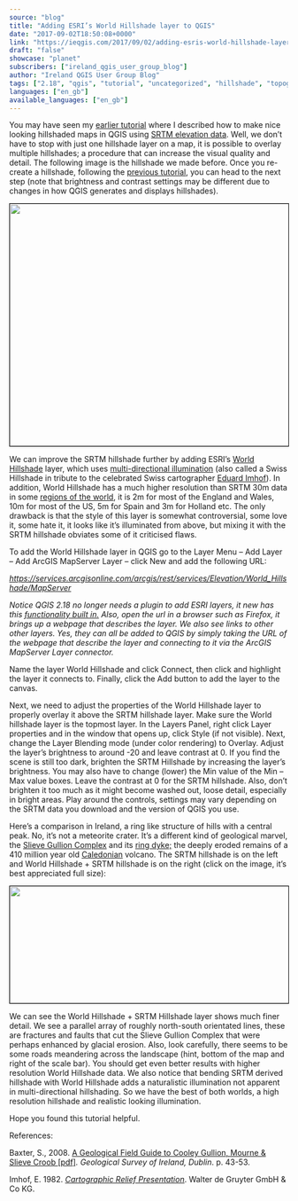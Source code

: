 ```yaml
---
source: "blog"
title: "Adding ESRI’s World Hillshade layer to QGIS"
date: "2017-09-02T18:50:08+0000"
link: "https://ieqgis.com/2017/09/02/adding-esris-world-hillshade-layer-to-qgis/"
draft: "false"
showcase: "planet"
subscribers: ["ireland_qgis_user_group_blog"]
author: "Ireland QGIS User Group Blog"
tags: ["2.18", "qgis", "tutorial", "uncategorized", "hillshade", "topography"]
languages: ["en_gb"]
available_languages: ["en_gb"]
---
```


<p>You may have seen my <a href="https://ieqgis.wordpress.com/2015/04/04/create-great-looking-topographic-maps-in-qgis-2/" rel="noopener">earlier tutorial</a> where I described how to make nice looking hillshaded maps in QGIS using <a href="https://lta.cr.usgs.gov/SRTM" rel="noopener" target="_blank">SRTM elevation data</a>. Well, we don’t have to stop with just one hillshade layer on a map, it is possible to overlay multiple hillshades; a procedure that can increase the visual quality and detail. The following image is the hillshade we made before. Once you re-create a hillshade, following the <a href="https://ieqgis.wordpress.com/2015/04/04/create-great-looking-topographic-maps-in-qgis-2/">previous tutorial</a>, you can head to the next step (note that brightness and contrast settings may be different due to changes in how QGIS generates and displays hillshades).</p>
<p><a href="https://ieqgis.wordpress.com/2015/04/04/create-great-looking-topographic-maps-in-qgis-2/wicklow-topo/#main" rel="attachment wp-att-742"><img alt="" class="aligncenter wp-image-742 size-large" height="437" src="/img/subscribers/ireland_qgis_user_group_blog/adding-esris-world-hillshade-layer-to-qgis/wicklow-topo.webp" style="border: 1.2px solid #000000;" width="545"/></a></p>
<p>We can improve the SRTM hillshade further by adding ESRI’s <a href="https://www.arcgis.com/home/item.html?id=1b243539f4514b6ba35e7d995890db1d" rel="noopener" target="_blank">World Hillshade</a> layer, which uses <a href="https://blogs.esri.com/esri/arcgis/2014/07/14/introducing-esris-next-generation-hillshade/" rel="noopener" target="_blank">multi-directional illumination</a> (also called a Swiss Hillshade in tribute to the celebrated Swiss cartographer <a href="http://www.library.ethz.ch/exhibit/imhof/index_e.html" rel="noopener" target="_blank">Eduard Imhof</a>). In addition, World Hillshade has a much higher resolution than SRTM 30m data in some <a href="http://www.arcgis.com/home/webmap/viewer.html?layers=3af669838f594b378f90c10f98e46a7f" rel="noopener" target="_blank">regions of the world</a>, it is 2m for most of the England and Wales, 10m for most of the US, 5m for Spain and 3m for Holland etc. The only drawback is that the style of this layer is somewhat controversial, some love it, some hate it, it looks like it’s illuminated from above, but mixing it with the SRTM hillshade obviates some of it criticised flaws.</p>
<p>To add the World Hillshade layer in QGIS go to the Layer Menu – Add Layer – Add ArcGIS MapServer Layer – click New and add the following URL:</p>
<p><span style="color: #ebcb00;"><em><a href="https://services.arcgisonline.com/arcgis/rest/services/Elevation/World_Hillshade/MapServer" rel="nofollow">https://services.arcgisonline.com/arcgis/rest/services/Elevation/World_Hillshade/MapServer</a></em></span></p>
<p><em>Notice QGIS 2.18 no longer needs a plugin to add ESRI layers, it new has this <a href="http://www.northrivergeographic.com/qgis-adding-an-arcgis-rest-service" rel="noopener" target="_blank">functionality built in.</a> Also, open the url in a browser such as Firefox, it brings up a webpage that describes the layer. We also see links to other other layers. Yes, they can all be added to QGIS by simply taking the URL of the webpage that describe the layer and connecting to it via the ArcGIS MapServer Layer connector.</em></p>
<p>Name the layer World Hillshade and click Connect, then click and highlight the layer it connects to. Finally, click the Add button to add the layer to the canvas.</p>
<p>Next, we need to adjust the properties of the World Hillshade layer to properly overlay it above the SRTM hillshade layer. Make sure the World hillshade layer is the topmost layer. In the Layers Panel, right click Layer properties and in the window that opens up, click Style (if not visible). Next, change the Layer Blending mode (under color rendering) to Overlay. Adjust the layer’s brightness to around -20 and leave contrast at 0. If you find the scene is still too dark, brighten the SRTM Hillshade by increasing the layer’s brightness. You may also have to change (lower) the Min value of the Min – Max value boxes. Leave the contrast at 0 for the SRTM hillshade. Also, don’t brighten it too much as it might become washed out, loose detail, especially in bright areas. Play around the controls, settings may vary depending on the SRTM data you download and the version of QGIS you use.</p>
<p>Here’s a comparison in Ireland, a ring like structure of hills with a central peak. No, it’s not a meteorite crater. It’s a different kind of geological marvel, the <a href="https://www.ringofgullion.org/geology/" rel="noopener" target="_blank">Slieve Gullion Complex</a> and its <a href="https://earthobservatory.nasa.gov/IOTD/view.php?id=46313" rel="noopener" target="_blank">ring dyke;</a> the deeply eroded remains of a 410 million year old <a href="https://www.geolsoc.org.uk/Plate-Tectonics/Chap4-Plate-Tectonics-of-the-UK/Caledonian-Orogeney" rel="noopener" target="_blank">Caledonian</a> volcano. The SRTM hillshade is on the left and World Hillshade + SRTM hillshade is on the right (click on the image, it’s best appreciated full size):</p>
<p><a href="https://ieqgis.files.wordpress.com/2017/09/comparison2.png" rel="noopener" target="_blank"><img alt="" class="aligncenter wp-image-980 size-full" height="211" src="/img/subscribers/ireland_qgis_user_group_blog/adding-esris-world-hillshade-layer-to-qgis/comparison2.webp" style="border: .8px solid #000000;" width="545"/></a></p>
<p>We can see the World Hillshade + SRTM Hillshade layer shows much finer detail. We see a parallel array of roughly north-south orientated lines, these are fractures and faults that cut the Slieve Gullion Complex that were perhaps enhanced by glacial erosion. Also, look carefully, there seems to be some roads meandering across the landscape (hint, bottom of the map and right of the scale bar). You should get even better results with higher resolution World Hillshade data. We also notice that bending SRTM derived hillshade with World Hillshade adds a naturalistic illumination not apparent in multi-directional hillshading. So we have the best of both worlds, a high resolution hillshade and realistic looking illumination.</p>
<p>Hope you found this tutorial helpful.</p>
<p>References:</p>
<p>Baxter, S., 2008. <a href="https://www.ringofgullion.org/wp-content/uploads/2015/02/A_Geological_Field_Guide_to_Cooley_Gullion_Mourne_Slieve_Croob_.pdf">A Geological Field Guide to Cooley Gullion, Mourne &amp; Slieve Croob [pdf]</a><i>. Geological Survey of Ireland, Dublin</i>. p. 43-53.</p>
<div class="csl-bib-body">
<div class="csl-entry">Imhof, E. 1982. <a href="https://books.google.ie/books?id=WIYDDgAAQBAJ&amp;lpg=PA1&amp;ots=CZYeiYfVUr&amp;dq=Eduard%20Imhof&amp;lr&amp;pg=PR3#v=onepage&amp;q&amp;f=false" rel="noopener" target="_blank"><i>Cartographic Relief Presentation</i></a>. Walter de Gruyter GmbH &amp; Co KG.</div>
</div>
